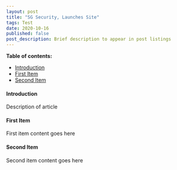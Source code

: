 ```yaml
---
layout: post
title: "SG Security, Launches Site"
tags: Test
date: 2020-10-16
published: false
post_description: Brief description to appear in post listings
---
```


**Table of contents:**
- [Introduction](#item-one)
- [First Item](#item-two)
- [Second Item](#item-three)

<!-- headings -->
<a id="item-one"></a>
#### Introduction
Description of article 

<a id="item-two"></a>
#### First Item
First item content goes here

<a id="item-three"></a>
#### Second Item
Second item content goes here

